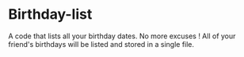# Birthday-list
A code that lists all your birthday dates. No more excuses ! All of your friend's birthdays will be listed and stored in a single file.
